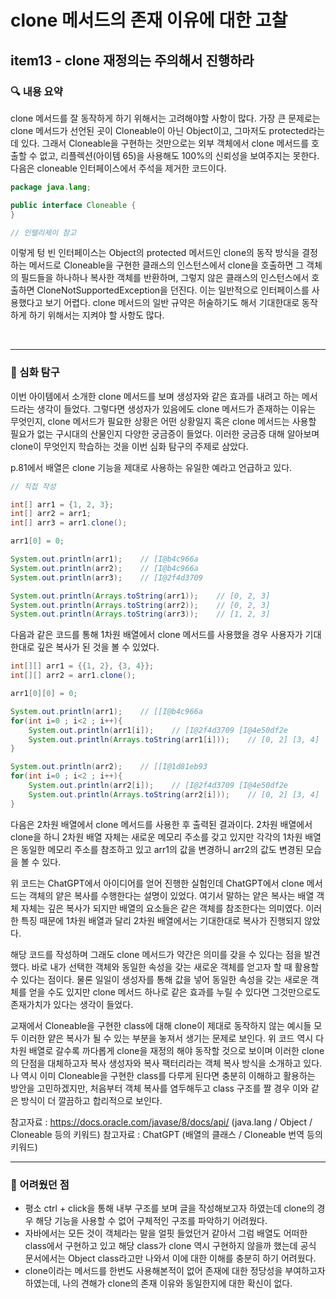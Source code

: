 # clone 메서드의 존재 이유에 대한 고찰



## item13 - clone 재정의는 주의해서 진행하라

### 🔍 내용 요약

clone 메서드를 잘 동작하게 하기 위해서는 고려해야할 사항이 많다. 
가장 큰 문제로는 clone 메서드가 선언된 곳이 Cloneable이 아닌 Object이고, 그마저도 protected라는 데 있다. 
그래서 Cloneable을 구현하는 것만으로는 외부 객체에서 clone 메서드를 호출할 수 없고, 리플렉션(아이템 65)을 사용해도 100%의 신뢰성을 보여주지는 못한다. 
다음은 cloneable 인터페이스에서 주석을 제거한 코드이다.

```java
package java.lang;

public interface Cloneable {
}

// 인텔리제이 참고
```

이렇게 텅 빈 인터페이스는 Object의 protected 메서드인 clone의 동작 방식을 결정하는 메서드로 Cloneable을 구현한 클래스의 인스턴스에서 clone을 호출하면 
그 객체의 필드들을 하나하나 복사한 객체를 반환하며, 그렇지 않은 클래스의 인스턴스에서 호출하면 CloneNotSupportedException을 던진다. 
이는 일반적으로 인터페이스를 사용했다고 보기 어렵다. 
clone 메서드의 일반 규약은 허술하기도 해서 기대한대로 동작하게 하기 위해서는 지켜야 할 사항도 많다. 

<br>

--------------------------------------------------

### 🧐 심화 탐구

이번 아이템에서 소개한 clone 메서드를 보며 생성자와 같은 효과를 내려고 하는 메서드라는 생각이 들었다. 그렇다면 생성자가 있음에도 clone 메서드가 존재하는 이유는 무엇인지, 
clone 메서드가 필요한 상황은 어떤 상황일지 혹은 clone 메서드는 사용할 필요가 없는 구시대의 산물인지 다양한 궁금증이 들었다. 
이러한 궁금증 대해 알아보며 clone이 무엇인지 학습하는 것을 이번 심화 탐구의 주제로 삼았다. 

p.81에서 배열은 clone 기능을 제대로 사용하는 유일한 예라고 언급하고 있다. 

```java
// 직접 작성

int[] arr1 = {1, 2, 3};
int[] arr2 = arr1;
int[] arr3 = arr1.clone();

arr1[0] = 0;

System.out.println(arr1);    // [I@b4c966a
System.out.println(arr2);    // [I@b4c966a
System.out.println(arr3);    // [I@2f4d3709

System.out.println(Arrays.toString(arr1));    // [0, 2, 3]
System.out.println(Arrays.toString(arr2));    // [0, 2, 3]
System.out.println(Arrays.toString(arr3));    // [1, 2, 3]
```

다음과 같은 코드를 통해 1차원 배열에서 clone 메서드를 사용했을 경우 사용자가 기대한대로 깊은 복사가 된 것을 볼 수 있었다. 

```java
int[][] arr1 = {{1, 2}, {3, 4}};
int[][] arr2 = arr1.clone();

arr1[0][0] = 0;

System.out.println(arr1);    // [[I@b4c966a
for(int i=0 ; i<2 ; i++){
    System.out.println(arr1[i]);    // [I@2f4d3709 [I@4e50df2e
    System.out.println(Arrays.toString(arr1[i]));    // [0, 2] [3, 4]
}

System.out.println(arr2);    // [[I@1d81eb93
for(int i=0 ; i<2 ; i++){
    System.out.println(arr2[i]);    // [I@2f4d3709 [I@4e50df2e
    System.out.println(Arrays.toString(arr2[i]));    // [0, 2] [3, 4]
}
```

다음은 2차원 배열에서 clone 메서드를 사용한 후 출력된 결과이다. 2차원 배열에서 clone을 하니 2차원 배열 자체는 새로운 메모리 주소를 갖고 있지만 
각각의 1차원 배열은 동일한 메모리 주소를 참조하고 있고 arr1의 값을 변경하니 arr2의 값도 변경된 모습을 볼 수 있다. 

위 코드는 ChatGPT에서 아이디어를 얻어 진행한 실험인데 ChatGPT에서 clone 메서드는 객체의 얕은 복사를 수행한다는 설명이 있었다. 
여기서 말하는 얕은 복사는 배열 객체 자체는 깊은 복사가 되지만 배열의 요소들은 같은 객체를 참조한다는 의미였다. 
이러한 특징 때문에 1차원 배열과 달리 2차원 배열에서는 기대한대로 복사가 진행되지 않았다. 

해당 코드를 작성하며 그래도 clone 메서드가 약간은 의미를 갖을 수 있다는 점을 발견했다. 
바로 내가 선택한 객체와 동일한 속성을 갖는 새로운 객체를 얻고자 할 때 활용할 수 있다는 점이다. 
물론 일일이 생성자를 통해 값을 넣어 동일한 속성을 갖는 새로운 객체를 얻을 수도 있지만 clone 메서드 하나로 같은 효과를 누릴 수 있다면 그것만으로도 존재가치가 있다는 생각이 들었다. 

교재에서 Cloneable을 구현한 class에 대해 clone이 제대로 동작하지 않는 예시들 모두 이러한 얕은 복사가 될 수 있는 부분을 놓져서 생기는 문제로 보인다. 
위 코드 역시 다차원 배열로 갈수록 까다롭게 clone을 재정의 해야 동작할 것으로 보이며 이러한 clone의 단점을 대체하고자 복사 생성자와 복사 팩터리라는 객체 복사 방식을 소개하고 있다. 
나 역시 이미 Cloneable을 구현한 class를 다루게 된다면 충분히 이해하고 활용하는 방안을 고민하겠지만, 처음부터 객체 복사를 염두해두고 class 구조를 짤 경우 
이와 같은 방식이 더 깔끔하고 합리적으로 보인다. 

참고자료 : https://docs.oracle.com/javase/8/docs/api/ (java.lang / Object / Cloneable 등의 키워드)
참고자료 : ChatGPT (배열의 클래스 / Cloneable 번역 등의 키워드)

--------------------------------------------------

### 🧠 어려웠던 점

- 평소 ctrl + click을 통해 내부 구조를 보며 글을 작성해보고자 하였는데 clone의 경우 해당 기능을 사용할 수 없어 구체적인 구조를 파악하기 어려웠다. 
- 자바에서는 모든 것이 객체라는 말을 얼핏 들었던거 같아서 그럼 배열도 어떠한 class에서 구현하고 있고 해당 class가 clone 역시 구현하지 않을까 했는데 공식 문서에서는 Object class라고만 나와서 이에 대한 이해를 충분히 하기 어려웠다. 
- clone이라는 메서드를 한번도 사용해본적이 없어 존재에 대한 정당성을 부여하고자 하였는데, 나의 견해가 clone의 존재 이유와 동일한지에 대한 확신이 없다. 
